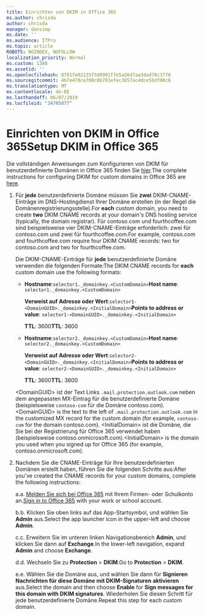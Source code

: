 ```yaml
---
title: Einrichten von DKIM in Office 365
ms.author: chrisda
author: chrisda
manager: dansimp
ms.date: ''
ms.audience: ITPro
ms.topic: article
ROBOTS: NOINDEX, NOFOLLOW
localization_priority: Normal
ms.custom: 1388
ms.assetid: ''
ms.openlocfilehash: 0f81fe02135f3d0901ffe5a26d7aa3dad70c3770
ms.sourcegitcommit: 4b7e478ce700c0b781efec3857ac4dce5bdf00c6
ms.translationtype: MT
ms.contentlocale: de-DE
ms.lasthandoff: 06/07/2019
ms.locfileid: "34765077"
---
```

# <a name="setup-dkim-in-office-365"></a><span data-ttu-id="0e249-102">Einrichten von DKIM in Office 365</span><span class="sxs-lookup"><span data-stu-id="0e249-102">Setup DKIM in Office 365</span></span>

<span data-ttu-id="0e249-103">Die vollständigen Anweisungen zum Konfigurieren von DKIM für benutzerdefinierte Domänen in Office 365 finden Sie [hier](https://docs.microsoft.com/office365/SecurityCompliance/use-dkim-to-validate-outbound-email#what-you-need-to-do-to-manually-set-up-dkim-in-office-365).</span><span class="sxs-lookup"><span data-stu-id="0e249-103">The complete instructions for configuring DKIM for custom domains in Office 365 are [here](https://docs.microsoft.com/office365/SecurityCompliance/use-dkim-to-validate-outbound-email#what-you-need-to-do-to-manually-set-up-dkim-in-office-365).</span></span>

1. <span data-ttu-id="0e249-104">Für **jede** benutzerdefinierte Domäne müssen Sie **zwei** DKIM-CNAME-Einträge im DNS-Hostingdienst Ihrer Domäne erstellen (in der Regel die Domänenregistrierungsstelle).</span><span class="sxs-lookup"><span data-stu-id="0e249-104">For **each** custom domain, you need to create **two** DKIM CNAME records at your domain's DNS hosting service (typically, the domain registrar).</span></span> <span data-ttu-id="0e249-105">Für contoso.com und fourthcoffee.com sind beispielsweise vier DKIM-CNAME-Einträge erforderlich: zwei für contoso.com und zwei für fourthcoffee.com.</span><span class="sxs-lookup"><span data-stu-id="0e249-105">For example, contoso.com and fourthcoffee.com require four DKIM CNAME records: two for contoso.com and two for fourthcoffee.com.</span></span>

   <span data-ttu-id="0e249-106">Die DKIM-CNAME-Einträge für **jede** benutzerdefinierte Domäne verwenden die folgenden Formate:</span><span class="sxs-lookup"><span data-stu-id="0e249-106">The DKIM CNAME records for **each** custom domain use the following formats:</span></span>

   - <span data-ttu-id="0e249-107">**Hostname**:`selector1._domainkey.<CustomDomain>`</span><span class="sxs-lookup"><span data-stu-id="0e249-107">**Host name**: `selector1._domainkey.<CustomDomain>`</span></span>

     <span data-ttu-id="0e249-108">**Verweist auf Adresse oder Wert**:`selector1-<DomainGUID>._domainkey.<InitialDomain>`</span><span class="sxs-lookup"><span data-stu-id="0e249-108">**Points to address or value**: `selector1-<DomainGUID>._domainkey.<InitialDomain>`</span></span>

     <span data-ttu-id="0e249-109">**TTL**: 3600</span><span class="sxs-lookup"><span data-stu-id="0e249-109">**TTL**: 3600</span></span>

   - <span data-ttu-id="0e249-110">**Hostname**:`selector2._domainkey.<CustomDomain>`</span><span class="sxs-lookup"><span data-stu-id="0e249-110">**Host name**: `selector2._domainkey.<CustomDomain>`</span></span>

     <span data-ttu-id="0e249-111">**Verweist auf Adresse oder Wert**:`selector2-<DomainGUID>._domainkey.<InitialDomain>`</span><span class="sxs-lookup"><span data-stu-id="0e249-111">**Points to address or value**: `selector2-<DomainGUID>._domainkey.<InitialDomain>`</span></span>

     <span data-ttu-id="0e249-112">**TTL**: 3600</span><span class="sxs-lookup"><span data-stu-id="0e249-112">**TTL**: 3600</span></span>

   <span data-ttu-id="0e249-113">\<DomainGUID\> ist der Text Links `.mail.protection.outlook.com` neben dem angepassten MX-Eintrag für die benutzerdefinierte Domäne (beispielsweise `contoso-com` für die Domäne contoso.com).</span><span class="sxs-lookup"><span data-stu-id="0e249-113">\<DomainGUID\> is the text to the left of `.mail.protection.outlook.com` in the customized MX record for the custom domain (for example, `contoso-com` for the domain contoso.com).</span></span> <span data-ttu-id="0e249-114">\<InitialDomain\> ist die Domäne, die Sie bei der Registrierung für Office 365 verwendet haben (beispielsweise contoso.onmicrosoft.com).</span><span class="sxs-lookup"><span data-stu-id="0e249-114">\<InitialDomain\> is the domain you used when you signed up for Office 365 (for example, contoso.onmicrosoft.com).</span></span>

2. <span data-ttu-id="0e249-115">Nachdem Sie die CNAME-Einträge für Ihre benutzerdefinierten Domänen erstellt haben, führen Sie die folgenden Schritte aus:</span><span class="sxs-lookup"><span data-stu-id="0e249-115">After you've created the CNAME records for your custom domains, complete the following instructions:</span></span>

   <span data-ttu-id="0e249-116">a.</span><span class="sxs-lookup"><span data-stu-id="0e249-116">a.</span></span> <span data-ttu-id="0e249-117">[Melden Sie sich bei Office 365](https://support.office.microsoft.com/article/e9eb7d51-5430-4929-91ab-6157c5a050b4) mit Ihrem Firmen- oder Schulkonto an.</span><span class="sxs-lookup"><span data-stu-id="0e249-117">[Sign in to Office 365](https://support.office.microsoft.com/article/e9eb7d51-5430-4929-91ab-6157c5a050b4) with your work or school account.</span></span>

   <span data-ttu-id="0e249-118">b.</span><span class="sxs-lookup"><span data-stu-id="0e249-118">b.</span></span> <span data-ttu-id="0e249-119">Klicken Sie oben links auf das App-Startsymbol, und wählen Sie **Admin** aus.</span><span class="sxs-lookup"><span data-stu-id="0e249-119">Select the app launcher icon in the upper-left and choose **Admin**.</span></span>

   <span data-ttu-id="0e249-120">c.</span><span class="sxs-lookup"><span data-stu-id="0e249-120">c.</span></span> <span data-ttu-id="0e249-121">Erweitern Sie im unteren linken Navigationsbereich **Admin**, und klicken Sie dann auf **Exchange**.</span><span class="sxs-lookup"><span data-stu-id="0e249-121">In the lower-left navigation, expand **Admin** and choose **Exchange**.</span></span>

   <span data-ttu-id="0e249-122">d.</span><span class="sxs-lookup"><span data-stu-id="0e249-122">d.</span></span> <span data-ttu-id="0e249-123">Wechseln Sie zu **Protection** > **DKIM**.</span><span class="sxs-lookup"><span data-stu-id="0e249-123">Go to **Protection** > **DKIM**.</span></span>

   <span data-ttu-id="0e249-124">e.</span><span class="sxs-lookup"><span data-stu-id="0e249-124">e.</span></span> <span data-ttu-id="0e249-125">Wählen Sie die Domäne aus, und wählen Sie dann für **Signieren Nachrichten für diese Domäne mit DKIM-Signaturen** **aktivieren** aus.</span><span class="sxs-lookup"><span data-stu-id="0e249-125">Select the domain and then choose **Enable** for **Sign messages for this domain with DKIM signatures**.</span></span> <span data-ttu-id="0e249-126">Wiederholen Sie diesen Schritt für jede benutzerdefinierte Domäne.</span><span class="sxs-lookup"><span data-stu-id="0e249-126">Repeat this step for each custom domain.</span></span>
